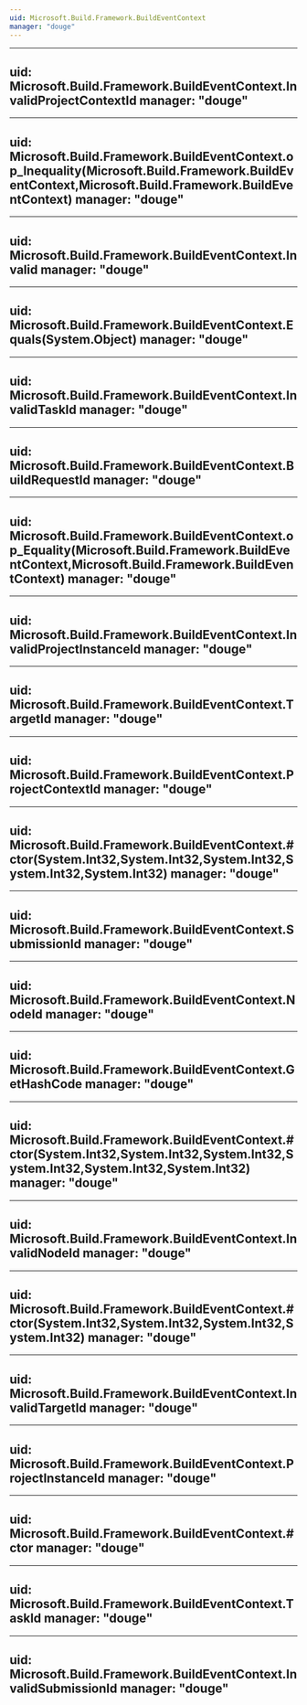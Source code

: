 ```yaml
---
uid: Microsoft.Build.Framework.BuildEventContext
manager: "douge"
---
```


---
uid: Microsoft.Build.Framework.BuildEventContext.InvalidProjectContextId
manager: "douge"
---

---
uid: Microsoft.Build.Framework.BuildEventContext.op_Inequality(Microsoft.Build.Framework.BuildEventContext,Microsoft.Build.Framework.BuildEventContext)
manager: "douge"
---

---
uid: Microsoft.Build.Framework.BuildEventContext.Invalid
manager: "douge"
---

---
uid: Microsoft.Build.Framework.BuildEventContext.Equals(System.Object)
manager: "douge"
---

---
uid: Microsoft.Build.Framework.BuildEventContext.InvalidTaskId
manager: "douge"
---

---
uid: Microsoft.Build.Framework.BuildEventContext.BuildRequestId
manager: "douge"
---

---
uid: Microsoft.Build.Framework.BuildEventContext.op_Equality(Microsoft.Build.Framework.BuildEventContext,Microsoft.Build.Framework.BuildEventContext)
manager: "douge"
---

---
uid: Microsoft.Build.Framework.BuildEventContext.InvalidProjectInstanceId
manager: "douge"
---

---
uid: Microsoft.Build.Framework.BuildEventContext.TargetId
manager: "douge"
---

---
uid: Microsoft.Build.Framework.BuildEventContext.ProjectContextId
manager: "douge"
---

---
uid: Microsoft.Build.Framework.BuildEventContext.#ctor(System.Int32,System.Int32,System.Int32,System.Int32,System.Int32)
manager: "douge"
---

---
uid: Microsoft.Build.Framework.BuildEventContext.SubmissionId
manager: "douge"
---

---
uid: Microsoft.Build.Framework.BuildEventContext.NodeId
manager: "douge"
---

---
uid: Microsoft.Build.Framework.BuildEventContext.GetHashCode
manager: "douge"
---

---
uid: Microsoft.Build.Framework.BuildEventContext.#ctor(System.Int32,System.Int32,System.Int32,System.Int32,System.Int32,System.Int32)
manager: "douge"
---

---
uid: Microsoft.Build.Framework.BuildEventContext.InvalidNodeId
manager: "douge"
---

---
uid: Microsoft.Build.Framework.BuildEventContext.#ctor(System.Int32,System.Int32,System.Int32,System.Int32)
manager: "douge"
---

---
uid: Microsoft.Build.Framework.BuildEventContext.InvalidTargetId
manager: "douge"
---

---
uid: Microsoft.Build.Framework.BuildEventContext.ProjectInstanceId
manager: "douge"
---

---
uid: Microsoft.Build.Framework.BuildEventContext.#ctor
manager: "douge"
---

---
uid: Microsoft.Build.Framework.BuildEventContext.TaskId
manager: "douge"
---

---
uid: Microsoft.Build.Framework.BuildEventContext.InvalidSubmissionId
manager: "douge"
---
